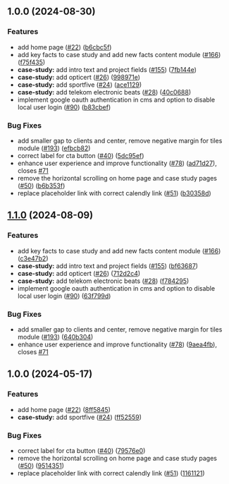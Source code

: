 ## 1.0.0 (2024-08-30)


### Features

* add home page ([#22](https://github.com/21stdigital/21st.digital/issues/22)) ([b6cbc5f](https://github.com/21stdigital/21st.digital/commit/b6cbc5f73de88535d18b7c103382267d83662dfe))
* add key facts to case study and add new facts content module ([#166](https://github.com/21stdigital/21st.digital/issues/166)) ([f75f435](https://github.com/21stdigital/21st.digital/commit/f75f43521fbe35d91ef88c4d2c93e26cbd662825))
* **case-study:** add intro text and project fields ([#155](https://github.com/21stdigital/21st.digital/issues/155)) ([7fb144e](https://github.com/21stdigital/21st.digital/commit/7fb144e9b50262963073e7e8ec482bf110b010e4))
* **case-study:** add opticert ([#26](https://github.com/21stdigital/21st.digital/issues/26)) ([998971e](https://github.com/21stdigital/21st.digital/commit/998971e94ac013ce21c9b314bf3a4bba9fbf3d17))
* **case-study:** add sportfive ([#24](https://github.com/21stdigital/21st.digital/issues/24)) ([ace1129](https://github.com/21stdigital/21st.digital/commit/ace11298a2d3a283446a71792c068149adaa22f9))
* **case-study:** add telekom electronic beats ([#28](https://github.com/21stdigital/21st.digital/issues/28)) ([40c0688](https://github.com/21stdigital/21st.digital/commit/40c068862774b1ff54566270fec693e87358fae5))
* implement google oauth authentication in cms and option to disable local user login ([#90](https://github.com/21stdigital/21st.digital/issues/90)) ([b83cbef](https://github.com/21stdigital/21st.digital/commit/b83cbefbd2d80a1f7cf34f696c9747c96325c9c2))


### Bug Fixes

* add smaller gap to clients and center, remove negative margin for tiles module ([#193](https://github.com/21stdigital/21st.digital/issues/193)) ([efbcb82](https://github.com/21stdigital/21st.digital/commit/efbcb82c00badba6c13fb4b36d743974f8550d7f))
* correct label for cta button ([#40](https://github.com/21stdigital/21st.digital/issues/40)) ([5dc95ef](https://github.com/21stdigital/21st.digital/commit/5dc95efe710e28cfed9990ca5198f1e36d937f91))
* enhance user experience and improve functionality ([#78](https://github.com/21stdigital/21st.digital/issues/78)) ([ad71d27](https://github.com/21stdigital/21st.digital/commit/ad71d27ace624623e1894f13652f357d09b59e86)), closes [#71](https://github.com/21stdigital/21st.digital/issues/71)
* remove the horizontal scrolling on home page and case study pages ([#50](https://github.com/21stdigital/21st.digital/issues/50)) ([b6b353f](https://github.com/21stdigital/21st.digital/commit/b6b353f0752296b559e04c86ab0e7faadb960d6b))
* replace placeholder link with correct calendly link ([#51](https://github.com/21stdigital/21st.digital/issues/51)) ([b30358d](https://github.com/21stdigital/21st.digital/commit/b30358d921bff71751d00a019e1807a4dd45b5d8))

## [1.1.0](https://github.com/21stdigital/21st.digital/compare/v1.0.0...v1.1.0) (2024-08-09)


### Features

* add key facts to case study and add new facts content module ([#166](https://github.com/21stdigital/21st.digital/issues/166)) ([c3e47b2](https://github.com/21stdigital/21st.digital/commit/c3e47b206093172e473db28edd36c879e73bfe3b))
* **case-study:** add intro text and project fields ([#155](https://github.com/21stdigital/21st.digital/issues/155)) ([bf63687](https://github.com/21stdigital/21st.digital/commit/bf63687d53f7301978fff77209fcbd09d77d123d))
* **case-study:** add opticert ([#26](https://github.com/21stdigital/21st.digital/issues/26)) ([712d2c4](https://github.com/21stdigital/21st.digital/commit/712d2c4628d27170b12b48879cb7afbf38399f20))
* **case-study:** add telekom electronic beats ([#28](https://github.com/21stdigital/21st.digital/issues/28)) ([f784295](https://github.com/21stdigital/21st.digital/commit/f7842956e260c353705f93b58981cbf9c002666c))
* implement google oauth authentication in cms and option to disable local user login ([#90](https://github.com/21stdigital/21st.digital/issues/90)) ([63f799d](https://github.com/21stdigital/21st.digital/commit/63f799d7cda441ff756f4433112a697adfd6d5f3))


### Bug Fixes

* add smaller gap to clients and center, remove negative margin for tiles module ([#193](https://github.com/21stdigital/21st.digital/issues/193)) ([640b304](https://github.com/21stdigital/21st.digital/commit/640b304c7363306b5832331bfc98020dc4c4d74c))
* enhance user experience and improve functionality ([#78](https://github.com/21stdigital/21st.digital/issues/78)) ([9aea4fb](https://github.com/21stdigital/21st.digital/commit/9aea4fbdd309bcf34808e16e25114d63712bc27a)), closes [#71](https://github.com/21stdigital/21st.digital/issues/71)

## 1.0.0 (2024-05-17)


### Features

* add home page ([#22](https://github.com/21stdigital/21st.digital/issues/22)) ([8ff5845](https://github.com/21stdigital/21st.digital/commit/8ff5845835e745d73ed01c324dbb31ef5e4f3939))
* **case-study:** add sportfive ([#24](https://github.com/21stdigital/21st.digital/issues/24)) ([ff52559](https://github.com/21stdigital/21st.digital/commit/ff5255939b5466e2b6d15836defe9ae541af31c2))


### Bug Fixes

* correct label for cta button ([#40](https://github.com/21stdigital/21st.digital/issues/40)) ([79576e0](https://github.com/21stdigital/21st.digital/commit/79576e0f64a618c8106dd3f62c9d836c4f9a7565))
* remove the horizontal scrolling on home page and case study pages ([#50](https://github.com/21stdigital/21st.digital/issues/50)) ([9514351](https://github.com/21stdigital/21st.digital/commit/9514351b3b54373e526f3c298736c9f5d1632fd7))
* replace placeholder link with correct calendly link ([#51](https://github.com/21stdigital/21st.digital/issues/51)) ([1161121](https://github.com/21stdigital/21st.digital/commit/116112173c9222fc65e38fb689279c5bfee12c9c))
